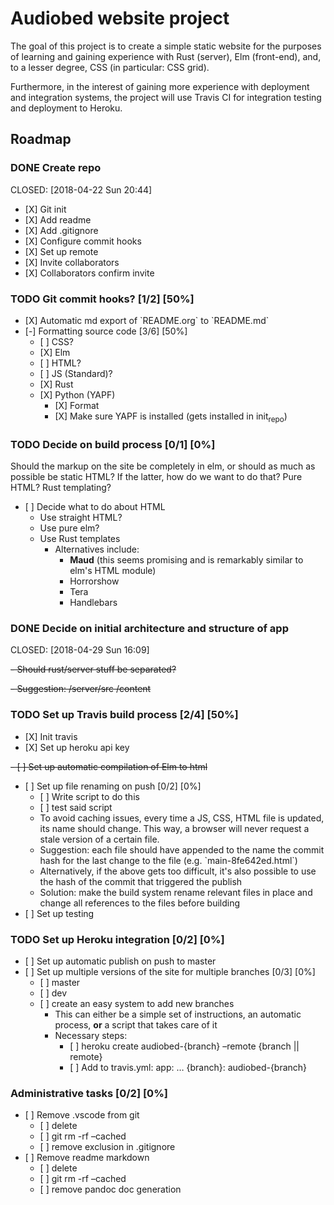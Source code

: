 # Audiobed website project

The goal of this project is to create a simple static website for the
purposes of learning and gaining experience with Rust (server), Elm
(front-end), and, to a lesser degree, CSS (in particular: CSS grid).

Furthermore, in the interest of gaining more experience with deployment
and integration systems, the project will use Travis CI for integration
testing and deployment to Heroku.

## Roadmap

### <span class="done DONE">DONE</span> Create repo

CLOSED: \[2018-04-22 Sun 20:44\]

  - \[X\] Git init
  - \[X\] Add readme
  - \[X\] Add .gitignore
  - \[X\] Configure commit hooks
  - \[X\] Set up remote
  - \[X\] Invite collaborators
  - \[X\] Collaborators confirm
invite

### <span class="todo TODO">TODO</span> Git commit hooks? \[1/2\] \[50%\]

  - \[X\] Automatic md export of \`README.org\` to \`README.md\`
  - \[-\] Formatting source code \[3/6\] \[50%\]
      - \[ \] CSS?
      - \[X\] Elm
      - \[ \] HTML?
      - \[ \] JS (Standard)?
      - \[X\] Rust
      - \[X\] Python (YAPF)
          - \[X\] Format
          - \[X\] Make sure YAPF is installed (gets installed in
            init<sub>repo</sub>)

### <span class="todo TODO">TODO</span> Decide on build process \[0/1\] \[0%\]

Should the markup on the site be completely in elm, or should as much as
possible be static HTML? If the latter, how do we want to do that? Pure
HTML? Rust templating?

  - \[ \] Decide what to do about HTML
      - Use straight HTML?
      - Use pure elm?
      - Use Rust templates
          - Alternatives include:
              - **Maud** (this seems promising and is remarkably similar
                to elm's HTML
module)
              - Horrorshow
              - Tera
              - Handlebars

### <span class="done DONE">DONE</span> Decide on initial architecture and structure of app

CLOSED: \[2018-04-29 Sun 16:09\]

~~- Should rust/server stuff be separated?~~

~~- Suggestion: /server/src
/content~~

### <span class="todo TODO">TODO</span> Set up Travis build process \[2/4\] \[50%\]

  - \[X\] Init travis
  - \[X\] Set up heroku api key

~~- \[ \] Set up automatic compilation of Elm to html~~

  - \[ \] Set up file renaming on push \[0/2\] \[0%\]
      - \[ \] Write script to do this
      - \[ \] test said script
      - To avoid caching issues, every time a JS, CSS, HTML file is
        updated, its name should change. This way, a browser will never
        request a stale version of a certain file.
      - Suggestion: each file should have appended to the name the
        commit hash for the last change to the file (e.g.
        \`main-8fe642ed.html\`)
      - Alternatively, if the above gets too difficult, it's also
        possible to use the hash of the commit that triggered the
        publish
      - Solution: make the build system rename relevant files in place
        and change all references to the files before building
  - \[ \] Set up
testing

### <span class="todo TODO">TODO</span> Set up Heroku integration \[0/2\] \[0%\]

  - \[ \] Set up automatic publish on push to master
  - \[ \] Set up multiple versions of the site for multiple branches
    \[0/3\] \[0%\]
      - \[ \] master
      - \[ \] dev
      - \[ \] create an easy system to add new branches
          - This can either be a simple set of instructions, an
            automatic process, **or** a script that takes care of it
          - Necessary steps:
              - \[ \] heroku create audiobed-{branch} –remote {branch ||
                remote}
              - \[ \] Add to travis.yml: app: … {branch}:
                audiobed-{branch}

### Administrative tasks \[0/2\] \[0%\]

  - \[ \] Remove .vscode from git
      - \[ \] delete
      - \[ \] git rm -rf –cached
      - \[ \] remove exclusion in .gitignore
  - \[ \] Remove readme markdown
      - \[ \] delete
      - \[ \] git rm -rf –cached
      - \[ \] remove pandoc doc generation
